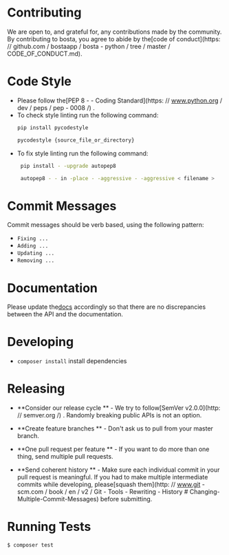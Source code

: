 # Contributing

We are open to, and grateful for, any contributions made by the community. By contributing to bosta, you agree to abide by the[code of conduct](https: // github.com / bostaapp / bosta - python / tree / master / CODE_OF_CONDUCT.md).

# Code Style

- Please follow the[PEP 8 - - Coding Standard](https: // www.python.org / dev / peps / pep - 0008 /) .
- To check style linting run the following command:
    ```bash
    pip install pycodestyle

    pycodestyle {source_file_or_directory}

    ```
- To fix style linting run the following command:
    ```bash
     pip install - -upgrade autopep8

     autopep8 - - in -place - -aggressive - -aggressive < filename >
    ```


# Commit Messages

Commit messages should be verb based, using the following pattern:

- `Fixing ...`
- `Adding ...`
- `Updating ...`
- `Removing ...`

# Documentation

Please update the[docs](README.md) accordingly so that there are no discrepancies between the API and the documentation.

# Developing

- `composer install` install dependencies

# Releasing

- **Consider our release cycle ** - We try to follow[SemVer v2.0.0](http: // semver.org /) . Randomly breaking public APIs is not an option.

- **Create feature branches ** - Don't ask us to pull from your master branch.

- **One pull request per feature ** - If you want to do more than one thing, send multiple pull requests.

- **Send coherent history ** - Make sure each individual commit in your pull request is meaningful. If you had to make multiple intermediate commits while developing, please[squash them](http: // www.git - scm.com / book / en / v2 / Git - Tools - Rewriting - History  # Changing-Multiple-Commit-Messages) before submitting.


# Running Tests

``` bash
$ composer test
```
